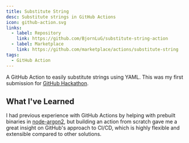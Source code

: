```yaml
---
title: Substitute String
desc: Substitute strings in GitHub Actions
icon: github-action.svg
links:
  - label: Repository
    link: https://github.com/BjornLuG/substitute-string-action
  - label: Marketplace
    link: https://github.com/marketplace/actions/substitute-string
tags:
  - GitHub Action
---
```


A GitHub Action to easily substitute strings using YAML. This was my first submission for [GitHub Hackathon](https://githubhackathon.com/).

<!-- endexcerpt -->

## What I've Learned

I had previous experience with GitHub Actions by helping with prebuilt binaries in [node-argon2](https://github.com/ranisalt/node-argon2/pull/242), but building an action from scratch gave me a great insight on GitHub's approach to CI/CD, which is highly flexible and extensible compared to other solutions.
